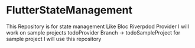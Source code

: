 # FlutterStateManagement
This Repository is for state management Like Bloc Riverpdod Provider I will work on sample projects
todoProvider Branch -> todoSampleProject
for sample project I will use this repository
